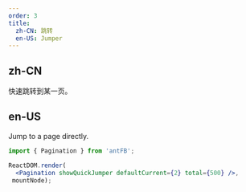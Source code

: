 ```yaml
---
order: 3
title:
  zh-CN: 跳转
  en-US: Jumper
---
```


## zh-CN

快速跳转到某一页。

## en-US

Jump to a page directly.

````jsx
import { Pagination } from 'antFB';

ReactDOM.render(
  <Pagination showQuickJumper defaultCurrent={2} total={500} />,
 mountNode);
````
